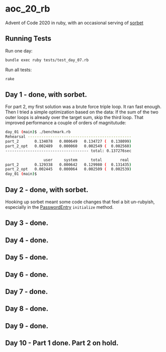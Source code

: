 # aoc_20_rb

Advent of Code 2020 in ruby, with an occasional serving of [sorbet](https://sorbet.org/)

## Running Tests

Run one day:

```bash
bundle exec ruby tests/test_day_07.rb
```

Run all tests:

```bash
rake
```

## Day 1 - done, with sorbet.

For part 2, my first solution was a brute force triple loop. It ran fast enough. Then I tried a simple optimization based on the data: If the sum of the two outer loops is already over the target sum, skip the third loop. That improved performance a couple of orders of magnitutude:

```bash
day_01 (main)$ ./benchmark.rb
Rehearsal ----------------------------------------------
part_2       0.134078   0.000649   0.134727 (  0.138099)
part_2_opt   0.002489   0.000060   0.002549 (  0.002560)
------------------------------------- total: 0.137276sec

                 user     system      total        real
part_2       0.129338   0.000642   0.129980 (  0.131435)
part_2_opt   0.002445   0.000064   0.002509 (  0.002539)
day_01 (main)$
```

## Day 2 - done, with sorbet.

Hooking up sorbet meant some code changes that feel a bit un-rubyish, especially in the [PasswordEntry](https://github.com/bfollek/aoc_20_rb/blob/main/day_02/password_entry.rb) `initialize` method.

## Day 3 - done.

## Day 4 - done.

## Day 5 - done.

## Day 6 - done.

## Day 7 - done.

## Day 8 - done.

## Day 9 - done.

## Day 10 - Part 1 done. Part 2 on hold.
